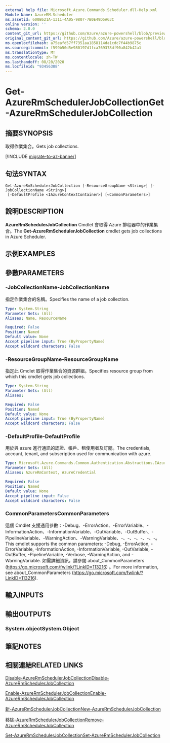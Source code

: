 ```yaml
---
external help file: Microsoft.Azure.Commands.Scheduler.dll-Help.xml
Module Name: AzureRM.Scheduler
ms.assetid: 600B621A-1311-4A05-9807-7B0E49D5A63C
online version: ''
schema: 2.0.0
content_git_url: https://github.com/Azure/azure-powershell/blob/preview/src/ResourceManager/Scheduler/Commands.Scheduler/help/Get-AzureRmSchedulerJobCollection.md
original_content_git_url: https://github.com/Azure/azure-powershell/blob/preview/src/ResourceManager/Scheduler/Commands.Scheduler/help/Get-AzureRmSchedulerJobCollection.md
ms.openlocfilehash: a75eafd57ff7351aa1858114da1cdc7f44b9875c
ms.sourcegitcommit: f599b50d5e980197d1fca769378df90a842b42a1
ms.translationtype: MT
ms.contentlocale: zh-TW
ms.lasthandoff: 08/20/2020
ms.locfileid: "93456388"
---
```

# <span data-ttu-id="d1ffa-101">Get-AzureRmSchedulerJobCollection</span><span class="sxs-lookup"><span data-stu-id="d1ffa-101">Get-AzureRmSchedulerJobCollection</span></span>

## <span data-ttu-id="d1ffa-102">摘要</span><span class="sxs-lookup"><span data-stu-id="d1ffa-102">SYNOPSIS</span></span>
<span data-ttu-id="d1ffa-103">取得作業集合。</span><span class="sxs-lookup"><span data-stu-id="d1ffa-103">Gets job collections.</span></span>

[!INCLUDE [migrate-to-az-banner](../../includes/migrate-to-az-banner.md)]

## <span data-ttu-id="d1ffa-104">句法</span><span class="sxs-lookup"><span data-stu-id="d1ffa-104">SYNTAX</span></span>

```
Get-AzureRmSchedulerJobCollection [-ResourceGroupName <String>] [-JobCollectionName <String>]
 [-DefaultProfile <IAzureContextContainer>] [<CommonParameters>]
```

## <span data-ttu-id="d1ffa-105">說明</span><span class="sxs-lookup"><span data-stu-id="d1ffa-105">DESCRIPTION</span></span>
<span data-ttu-id="d1ffa-106">**AzureRmSchedulerJobCollection** Cmdlet 會取得 Azure 排程器中的作業集合。</span><span class="sxs-lookup"><span data-stu-id="d1ffa-106">The **Get-AzureRmSchedulerJobCollection** cmdlet gets job collections in Azure Scheduler.</span></span>

## <span data-ttu-id="d1ffa-107">示例</span><span class="sxs-lookup"><span data-stu-id="d1ffa-107">EXAMPLES</span></span>

## <span data-ttu-id="d1ffa-108">參數</span><span class="sxs-lookup"><span data-stu-id="d1ffa-108">PARAMETERS</span></span>

### <span data-ttu-id="d1ffa-109">-JobCollectionName</span><span class="sxs-lookup"><span data-stu-id="d1ffa-109">-JobCollectionName</span></span>
<span data-ttu-id="d1ffa-110">指定作業集合的名稱。</span><span class="sxs-lookup"><span data-stu-id="d1ffa-110">Specifies the name of a job collection.</span></span>

```yaml
Type: System.String
Parameter Sets: (All)
Aliases: Name, ResourceName

Required: False
Position: Named
Default value: None
Accept pipeline input: True (ByPropertyName)
Accept wildcard characters: False
```

### <span data-ttu-id="d1ffa-111">-ResourceGroupName</span><span class="sxs-lookup"><span data-stu-id="d1ffa-111">-ResourceGroupName</span></span>
<span data-ttu-id="d1ffa-112">指定此 Cmdlet 取得作業集合的資源群組。</span><span class="sxs-lookup"><span data-stu-id="d1ffa-112">Specifies resource group from which this cmdlet gets job collections.</span></span>

```yaml
Type: System.String
Parameter Sets: (All)
Aliases: 

Required: False
Position: Named
Default value: None
Accept pipeline input: True (ByPropertyName)
Accept wildcard characters: False
```

### <span data-ttu-id="d1ffa-113">-DefaultProfile</span><span class="sxs-lookup"><span data-stu-id="d1ffa-113">-DefaultProfile</span></span>
<span data-ttu-id="d1ffa-114">用於與 azure 進行通訊的認證、帳戶、租使用者及訂閱。</span><span class="sxs-lookup"><span data-stu-id="d1ffa-114">The credentials, account, tenant, and subscription used for communication with azure.</span></span>

```yaml
Type: Microsoft.Azure.Commands.Common.Authentication.Abstractions.IAzureContextContainer
Parameter Sets: (All)
Aliases: AzureRmContext, AzureCredential

Required: False
Position: Named
Default value: None
Accept pipeline input: False
Accept wildcard characters: False
```

### <span data-ttu-id="d1ffa-115">CommonParameters</span><span class="sxs-lookup"><span data-stu-id="d1ffa-115">CommonParameters</span></span>
<span data-ttu-id="d1ffa-116">這個 Cmdlet 支援通用參數：-Debug、-ErrorAction、-ErrorVariable、-InformationAction、-InformationVariable、-OutVariable、-OutBuffer、-PipelineVariable、-WarningAction、-WarningVariable、-、-、-、-、-、-。</span><span class="sxs-lookup"><span data-stu-id="d1ffa-116">This cmdlet supports the common parameters: -Debug, -ErrorAction, -ErrorVariable, -InformationAction, -InformationVariable, -OutVariable, -OutBuffer, -PipelineVariable, -Verbose, -WarningAction, and -WarningVariable.</span></span> <span data-ttu-id="d1ffa-117">如需詳細資訊，請參閱 about_CommonParameters (https://go.microsoft.com/fwlink/?LinkID=113216) 。</span><span class="sxs-lookup"><span data-stu-id="d1ffa-117">For more information, see about_CommonParameters (https://go.microsoft.com/fwlink/?LinkID=113216).</span></span>

## <span data-ttu-id="d1ffa-118">輸入</span><span class="sxs-lookup"><span data-stu-id="d1ffa-118">INPUTS</span></span>

## <span data-ttu-id="d1ffa-119">輸出</span><span class="sxs-lookup"><span data-stu-id="d1ffa-119">OUTPUTS</span></span>

### <span data-ttu-id="d1ffa-120">System.object</span><span class="sxs-lookup"><span data-stu-id="d1ffa-120">System.Object</span></span>

## <span data-ttu-id="d1ffa-121">筆記</span><span class="sxs-lookup"><span data-stu-id="d1ffa-121">NOTES</span></span>

## <span data-ttu-id="d1ffa-122">相關連結</span><span class="sxs-lookup"><span data-stu-id="d1ffa-122">RELATED LINKS</span></span>

[<span data-ttu-id="d1ffa-123">Disable-AzureRmSchedulerJobCollection</span><span class="sxs-lookup"><span data-stu-id="d1ffa-123">Disable-AzureRmSchedulerJobCollection</span></span>](./Disable-AzureRmSchedulerJobCollection.md)

[<span data-ttu-id="d1ffa-124">Enable-AzureRmSchedulerJobCollection</span><span class="sxs-lookup"><span data-stu-id="d1ffa-124">Enable-AzureRmSchedulerJobCollection</span></span>](./Enable-AzureRmSchedulerJobCollection.md)

[<span data-ttu-id="d1ffa-125">新-AzureRmSchedulerJobCollection</span><span class="sxs-lookup"><span data-stu-id="d1ffa-125">New-AzureRmSchedulerJobCollection</span></span>](./New-AzureRmSchedulerJobCollection.md)

[<span data-ttu-id="d1ffa-126">移除-AzureRmSchedulerJobCollection</span><span class="sxs-lookup"><span data-stu-id="d1ffa-126">Remove-AzureRmSchedulerJobCollection</span></span>](./Remove-AzureRmSchedulerJobCollection.md)

[<span data-ttu-id="d1ffa-127">Set-AzureRmSchedulerJobCollection</span><span class="sxs-lookup"><span data-stu-id="d1ffa-127">Set-AzureRmSchedulerJobCollection</span></span>](./Set-AzureRmSchedulerJobCollection.md)


